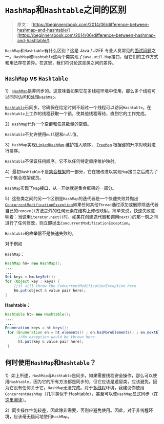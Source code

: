 # `HashMap`和`Hashtable`之间的区别

> 原文： [https://beginnersbook.com/2014/06/difference-between-hashmap-and-hashtable/](https://beginnersbook.com/2014/06/difference-between-hashmap-and-hashtable/)

`HashMap`和`Hashtable`有什么区别？这是 Java / J2EE 专业人员常见的[面试问题](https://beginnersbook.com/2013/05/java-interview-questions/)之一。`HashMap`和`Hashtable`这两个类实现了`java.util.Map`接口，但它们的工作方式和用法存在差异。在这里，我们将讨论这些类之间的差异。

## `HashMap` vs `Hashtable`

1） [`HashMap`](https://beginnersbook.com/2013/12/hashmap-in-java-with-example/)是非同步的。这意味着如果它在多线程环境中使用，那么多个线程可以同时访问和处理`HashMap`。

[`Hashtable`](https://docs.oracle.com/javase/6/docs/api/java/util/Hashtable.html)已同步。它确保在给定时刻不超过一个线程可以访问`Hashtable`。在`Hashtable`上工作的线程获取一个锁，使其他线程等待，直到它的工作完成。

2）`HashMap`允许一个空键和任意数量的空值。

`Hashtable`不允许使用`null`键和`null`值。

3）`HashMap`实现[`LinkedHashMap`](https://beginnersbook.com/2013/12/linkedhashmap-in-java/) 维护插入顺序， [`TreeMap`](https://beginnersbook.com/2013/12/treemap-in-java-with-example/) 根据键的升序对映射进行排序。

`Hashtable`不保证任何顺序。它不以任何特定顺序维护映射。

4）最初`Hashtable`不是[集合框架](https://beginnersbook.com/java-collections-tutorials/)的一部分，它在被改进以实现`Map`接口之后成为了一个集合框架成员。

`HashMap`实现了`Map`接口，从一开始就是集合框架的一部分。

5）这些类之间的另一个区别是`HashMap`的迭代器是一个快速失败并抛出[`ConcurrentModificationException`](https://docs.oracle.com/javase/6/docs/api/java/util/ConcurrentModificationException.html)如果任何其他`Thread`通过添加或删除除迭代器自己的`remove()`方法之外的任何元素在结构上修改映射。简单来说，快速失败意味着：当调用`iterator.next()`时，如果在创建迭代器和调用`next()`的那一刻之间进行了任何修改，则立即抛出`ConcurrentModificationException`。

`Hashtable`的枚举器不是快速失败的。

对于例如

`HashMap`：

```java
HashMap hm= new HashMap();
....
....
Set keys = hm.keySet();
for (Object key : keys) {
    //it will throw the ConcurrentModificationException here
    hm.put(object & value pair here); 
}
```

**Hashtable：**

```java
Hashtable ht= new Hashtable();
....
.....
Enumeration keys = ht.keys();
 for (Enumeration en = ht.elements() ; en.hasMoreElements() ; en.nextElement()) {
      //No exception would be thrown here
      ht.put(key & value pair here); 
 }
```

## 何时使用`HashMap`和`Hashtable`？

1）如上所述，`HashMap`与`Hashtable`是同步。如果需要线程安全操作，那么可以使用`Hashtable`，因为它的所有方法都是同步的，但它应该是遗留类，应该避免，因为它没有任何关于它，`HashMap`无法完成。对于[多线程](https://beginnersbook.com/2013/03/multithreading-in-java/)环境，我建议你使用`ConcurrentHashMap`（几乎类似于 Hashtable），甚至可以使`HashMap`显式同步（[在这里阅读](https://beginnersbook.com/2013/12/how-to-synchronize-hashmap-in-java-with-example/)）。

2）同步操作性能较差，因此除非需要，否则应避免使用。因此，对于非线程环境，应该毫无疑问地使用`HashMap`。